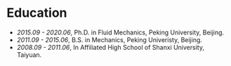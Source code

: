 # Education
- *2015.09 - 2020.06*, Ph.D. in Fluid Mechanics, Peking University, Beijing.
- *2011.09 - 2015.06*, B.S. in Mechanics, Peking Univeristy, Beijing.
- *2008.09 - 2011.06*, In Affiliated High School of Shanxi University, Taiyuan.